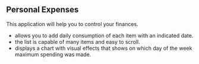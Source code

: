 ## Personal Expenses

This application will help you to control your finances.

- allows you to add daily consumption of each item with an indicated date.
- the list is capable of many items and easy to scroll.
- displays a chart with visual effects that shows on which day of the week maximum spending was made.

